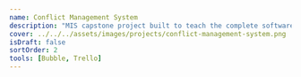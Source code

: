 ```yaml
---
name: Conflict Management System
description: "MIS capstone project built to teach the complete software development lifecycle. Worked for a local law firm, Slayden Grubert Beard PLLC, to gather project requirements and build a custom interal conflict management system for the firm's potiental new clients."
cover: ../../../assets/images/projects/conflict-management-system.png
isDraft: false
sortOrder: 2
tools: [Bubble, Trello]
---
```

